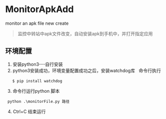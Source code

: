 # MonitorApkAdd
monitor an apk file new create
> 监控中转站中apk文件改变，自动安装apk到手机中，并打开指定应用
## 环境配置
1. 安装python3---自行安装
2. python3安装成功，环境变量配置成功之后，安装watchdog库
   命令行执行
   
   ```
   $ pip install watchdog
   ```
   

3. 命令行运行python 脚本
```
 python .\monitorFile.py 路径
 ```
  
4.  Ctrl+C 结束运行 
  
